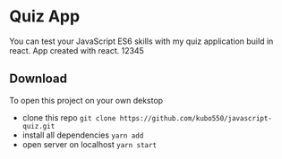 # Quiz App

You can test your JavaScript ES6 skills with my quiz application build in react. App created with react.
12345
## Download 

To open this project on your own dekstop 
 - clone this repo ` git clone https://github.com/kubo550/javascript-quiz.git `
 - install all dependencies ` yarn add `
 - open server on localhost ` yarn start `

